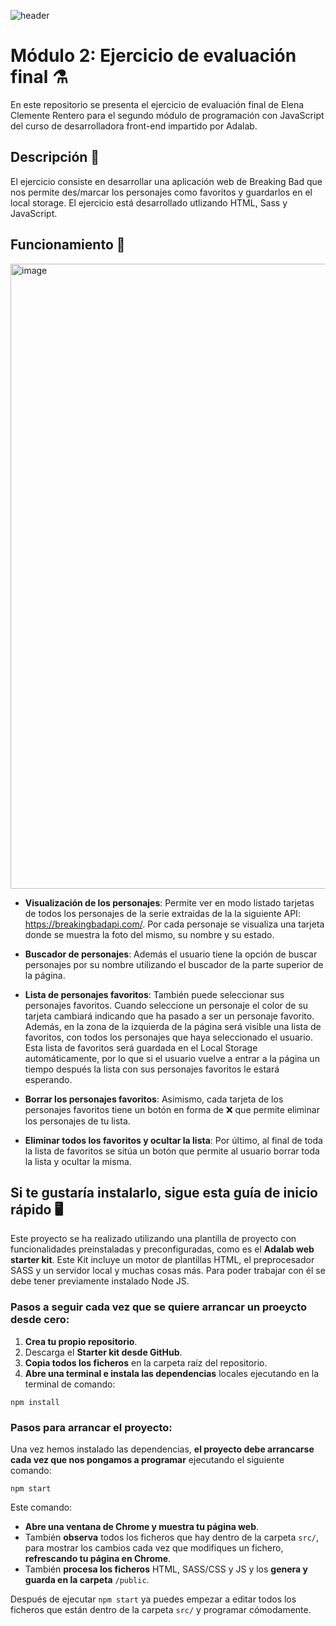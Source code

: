 ![header](https://user-images.githubusercontent.com/111798280/201878083-3582f8b7-7ff8-4673-ac94-3354322e5389.jpg)

# Módulo 2: Ejercicio de evaluación final ⚗

En este repositorio se presenta el ejercicio de evaluación final de Elena Clemente Rentero para el segundo módulo de programación con JavaScript del curso de desarrolladora front-end impartido por Adalab. 

## Descripción 🧾

El ejercicio consiste en desarrollar una aplicación web de Breaking Bad que nos permite des/marcar los personajes como favoritos y guardarlos en el local storage. El ejercicio está desarrollado utlizando HTML, Sass y JavaScript. 

## Funcionamiento 🔨

<img width="1000" alt="image" src="https://user-images.githubusercontent.com/111798280/201878629-2fd8c0bc-69d4-4531-8bfa-b8c18b0e04ea.png">

- **Visualización de los personajes**: Permite ver en modo listado tarjetas de todos los personajes de la serie extraidas de la la siguiente API: https://breakingbadapi.com/. Por cada personaje se visualiza una tarjeta donde se muestra la foto del mismo, su nombre y su estado. 

- **Buscador de personajes**: Además el  usuario tiene la opción de buscar personajes por su nombre utilizando el buscador de la parte superior de la página.

- **Lista de personajes favoritos**: También puede seleccionar sus personajes favoritos. Cuando seleccione un personaje el color de su tarjeta cambiará indicando que ha pasado a ser un personaje favorito. Además, en la zona de la izquierda de la página será visible una lista de favoritos, con todos los personajes que haya seleccionado el usuario. Esta lista de favoritos será guardada en el Local Storage automáticamente, por lo que si el usuario vuelve a entrar a la página un tiempo después la lista con sus personajes favoritos le estará esperando.

- **Borrar los personajes favoritos**: Asimismo, cada tarjeta de los personajes favoritos tiene un botón en forma de ❌ que permite eliminar los personajes de tu lista. 

- **Eliminar todos los favoritos y ocultar la lista**: Por último, al final de toda la lista de favoritos se sitúa un botón que permite al usuario borrar toda la lista y ocultar la misma.

## Si te gustaría instalarlo, sigue esta guía de inicio rápido 🖥

Este proyecto se ha realizado utilizando una plantilla de proyecto con funcionalidades preinstaladas y preconfiguradas, como es el **Adalab web starter kit**. Este Kit incluye un motor de plantillas HTML, el preprocesador SASS y un servidor local y muchas cosas más. Para poder trabajar con él se debe tener previamente instalado Node JS. 

### Pasos a seguir cada vez que se quiere arrancar un proeycto desde cero: 

1. **Crea tu propio repositorio**.
1. Descarga el **Starter kit desde GitHub**.
1. **Copia todos los ficheros** en la carpeta raíz del repositorio.
1. **Abre una terminal e instala las dependencias** locales ejecutando en la terminal de comando: 

```npm install```

### Pasos para arrancar el proyecto:

Una vez hemos instalado las dependencias, **el proyecto debe arrancarse cada vez que nos pongamos a programar** ejecutando el siguiente comando:

```npm start```

Este comando: 

- **Abre una ventana de Chrome y muestra tu página web**.
- También **observa** todos los ficheros que hay dentro de la carpeta ```src/```, para mostrar los cambios cada vez que modifiques un fichero, **refrescando tu página en Chrome**. 
- También **procesa los ficheros** HTML, SASS/CSS y JS y los **genera y guarda en la carpeta** ```/public```. 

Después de ejecutar ```npm start``` ya puedes empezar a editar todos los ficheros que están dentro de la carpeta ```src/``` y programar cómodamente. 
